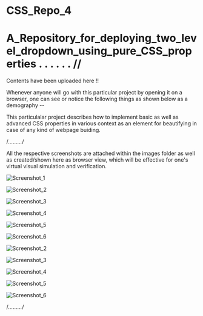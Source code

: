 # CSS_Repo_4

# A_Repository_for_deploying_two_level_dropdown_using_pure_CSS_properties . . . . . . // #

Contents have been uploaded here !!

Whenever anyone will go with this particular project by opening it on a browser, one can see or notice the following things as shown below as a demography --

This particulalar project describes how to implement basic as well as advanced CSS properties in various context as an element for beautifying in case of any kind of webpage buiding.


/*.........*/


All the respective screenshots are attached within the images folder as well as created/shown here as browser view, which will be effective for one's virtual visual simulation and verification.

![Screenshot_1](https://user-images.githubusercontent.com/65014749/87630761-7fe2bb80-c753-11ea-9d02-218f9fc5c1f7.png)

![Screenshot_2](https://user-images.githubusercontent.com/65014749/87630830-ac96d300-c753-11ea-9780-1ae5b82582c8.png)

![Screenshot_3](https://user-images.githubusercontent.com/65014749/87630859-c89a7480-c753-11ea-88e0-eeb64d9f774b.png)

![Screenshot_4](https://user-images.githubusercontent.com/65014749/87630896-e2d45280-c753-11ea-8a8e-d0e3b13b8165.png)

![Screenshot_5](https://user-images.githubusercontent.com/65014749/87630932-f5e72280-c753-11ea-8ca2-03036282c603.png)

![Screenshot_6](https://user-images.githubusercontent.com/65014749/87630981-0f886a00-c754-11ea-980a-f186a5eb6506.png)

![Screenshot_2](https://user-images.githubusercontent.com/65014749/87562425-a533e300-c6db-11ea-9ce5-19e33cf51d3e.png)

![Screenshot_3](https://user-images.githubusercontent.com/65014749/87562537-c5fc3880-c6db-11ea-9e85-0c99c1a892f4.png)

![Screenshot_4](https://user-images.githubusercontent.com/65014749/87562619-dad8cc00-c6db-11ea-8e5b-976194c8311f.png)

![Screenshot_5](https://user-images.githubusercontent.com/65014749/87562804-11aee200-c6dc-11ea-8d4c-1a2044170400.png)

![Screenshot_6](https://user-images.githubusercontent.com/65014749/87562879-2b502980-c6dc-11ea-8ce3-381a2bb52bd6.png)


/*.........*/
